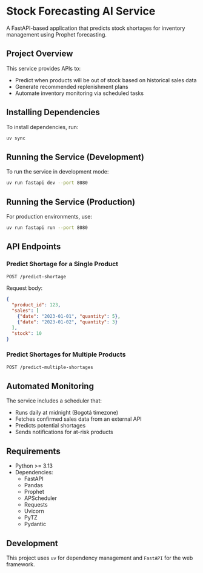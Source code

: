 # Stock Forecasting AI Service

A FastAPI-based application that predicts stock shortages for inventory management using Prophet forecasting.

## Project Overview

This service provides APIs to:

- Predict when products will be out of stock based on historical sales data
- Generate recommended replenishment plans
- Automate inventory monitoring via scheduled tasks

## Installing Dependencies

To install dependencies, run:

```bash
uv sync
```

## Running the Service (Development)

To run the service in development mode:

```bash
uv run fastapi dev --port 8080
```

## Running the Service (Production)

For production environments, use:

```bash
uv run fastapi run --port 8080
```

## API Endpoints

### Predict Shortage for a Single Product

```bash
POST /predict-shortage
```

Request body:

```json
{
  "product_id": 123,
  "sales": [
    {"date": "2023-01-01", "quantity": 5},
    {"date": "2023-01-02", "quantity": 3}
  ],
  "stock": 10
}
```

### Predict Shortages for Multiple Products

```bash
POST /predict-multiple-shortages
```

## Automated Monitoring

The service includes a scheduler that:

- Runs daily at midnight (Bogotá timezone)
- Fetches confirmed sales data from an external API
- Predicts potential shortages
- Sends notifications for at-risk products

## Requirements

- Python >= 3.13
- Dependencies:
  - FastAPI
  - Pandas
  - Prophet
  - APScheduler
  - Requests
  - Uvicorn
  - PyTZ
  - Pydantic

## Development

This project uses `uv` for dependency management and `FastAPI` for the web framework.
